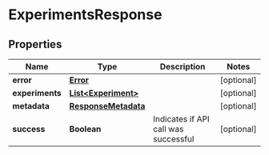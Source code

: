 
# ExperimentsResponse

## Properties
Name | Type | Description | Notes
------------ | ------------- | ------------- | -------------
**error** | [**Error**](Error.md) |  |  [optional]
**experiments** | [**List&lt;Experiment&gt;**](Experiment.md) |  |  [optional]
**metadata** | [**ResponseMetadata**](ResponseMetadata.md) |  |  [optional]
**success** | **Boolean** | Indicates if API call was successful |  [optional]



